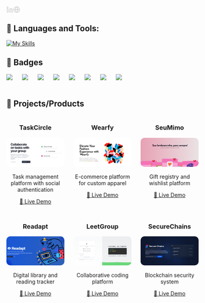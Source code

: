 
<a href='https://www.linkedin.com/in/caiotheodoro1/' target="_blank"><img align='left' alt="linkedin" src="https://raw.githubusercontent.com/caiotheodoro/caiotheodoro/refs/heads/main/assets/linkedin.svg" height='18px'/></a>
<a href='https://www.caiotheodoro.dev' target="_blank"><img align='left' alt="website" src="https://raw.githubusercontent.com/caiotheodoro/caiotheodoro/refs/heads/main/assets/globe.svg" height='18px'/></a>
<br>
## 🔨 Languages and Tools:
[![My Skills](https://skillicons.dev/icons?i=aws,postgres,react,next,typescript,javascript,python,nodejs,docker,tensorflow,firebase,c,redis,git,dynamodb,apollo,bash,css,html,electron,flask,graphql,jest,vitest,kafka,mysql,fastapi,opencv,prisma,rabbitmq,redux,terraform,workers&perline=11)](https://skillicons.dev)
<br>
## 📃 Badges
<div style="display: flex; gap: 25px; flex-wrap: wrap;">
  <a href="https://www.credly.com/badges/dfb80bc9-7630-436a-8513-7e71720bb3bc" target="_blank"><img src="https://images.credly.com/size/100x100/images/d41de2b7-cbc2-47ec-bcf1-ebecbe83872f/GCC_badge_DA_1000x1000.png" /></a>
  <a href="https://www.credly.com/badges/90b08c08-aea7-4d8a-9585-5d2d3a212812" target="_blank"><img src="https://images.credly.com/size/100x100/images/c76856a4-adff-4c84-a951-9574b39e7bea/image.png" /></a>
  <a href="https://www.credly.com/badges/201790b1-a774-483b-8147-14553a17da23" target="_blank"><img src="https://images.credly.com/size/100x100/images/a856d3ba-1aa7-4e93-8c15-8d65cec6368d/image.png" /></a>
  <a href="https://www.coursera.org/account/accomplishments/professional-cert/R9VWV28S6RHK" target="_blank"><img src="https://images.credly.com/size/100x100/images/5aa05f53-1a60-4913-bf7e-e356f34bdb7e/image.png" /></a>
  <a href="https://www.coursera.org/account/accomplishments/professional-cert/7YW27R22BX2M" target="_blank"><img src="https://images.credly.com/size/100x100/images/0e284c3f-5164-4b21-8660-0d84737941bc/image.png" /></a>
  <a href="https://www.coursera.org/account/accomplishments/verify/KMKFS6VQVVTH" target="_blank"><img src="https://images.credly.com/size/100x100/images/7fd7ae4b-b038-4616-93cc-ca8dfebbf14d/image.png" /></a>
  <a href="https://www.coursera.org/account/accomplishments/professional-cert/N17JR7HP2Y97" target="_blank"><img src="https://images.credly.com/size/100x100/images/d9fe3b97-3f2f-4b1d-a295-16c92ae855bc/image.png" /></a>
  <a href="https://www.coursera.org/account/accomplishments/professional-cert/R9VWV28S6RHK" target="_blank"><img src="https://images.credly.com/size/100x100/images/d4f5ad79-2eea-4c8b-802d-efc2b6504879/image.png" /></a>
</div>

<br>

## 🌟 Projects/Products

<div align="center" style="display: grid; grid-template-columns: repeat(3, 1fr); gap: 24px; max-width: 1200px; margin: 0 auto;">

<div align="center">
  <h3>TaskCircle</h3>
  <a href="https://taskcircle.vercel.app">
    <img src="./assets/taskcircle.png" width="100%" style="border-radius: 10px; width: 100%; max-width: 300px;"  />
  </a>
  <p>Task management platform with social authentication</p>
  <a href="https://taskcircle.vercel.app">🔗 Live Demo</a>
</div>

<div align="center">
  <h3>Wearfy</h3>
  <a href="https://wearfy.online">
    <img src="./assets/wearfy.png" width="100%" style="border-radius: 10px; width: 100%; max-width: 300px;" />
  </a>
  <p>E-commerce platform for custom apparel</p>
  <a href="https://wearfy.online">🔗 Live Demo</a>
</div>

<div align="center">
  <h3>SeuMimo</h3>
  <a href="https://seumimo.com">
    <img src="./assets/seumimo.png" width="100%" style="border-radius: 10px; width: 100%; max-width: 300px;"/>
  </a>
  <p>Gift registry and wishlist platform</p>
  <a href="https://seumimo.com">🔗 Live Demo</a>
</div>

<div align="center">
  <h3>Readapt</h3>
  <a href="https://readapt.vercel.app">
    <img src="./assets/readapt.png" width="100%" style="border-radius: 10px; width: 100%; max-width: 300px;" />
  </a>
  <p>Digital library and reading tracker</p>
  <a href="https://readapt.vercel.app">🔗 Live Demo</a>
</div>

<div align="center">
  <h3>LeetGroup</h3>
  <a href="https://leetgroup.vercel.app">
    <img src="./assets/leetgroup.png" width="100%" style="border-radius: 10px; width: 100%; max-width: 300px;" />
  </a>
  <p>Collaborative coding platform</p>
  <a href="https://leetgroup.vercel.app">🔗 Live Demo</a>
</div>

<div align="center">
  <h3>SecureChains</h3>
  <a href="https://securechains.vercel.app">
    <img src="./assets/securechains.png" width="100%" style="border-radius: 10px; width: 100%; max-width: 300px;" />
  </a>
  <p>Blockchain security system</p>
  <a href="https://securechains.vercel.app">🔗 Live Demo</a>
</div>

</div>

